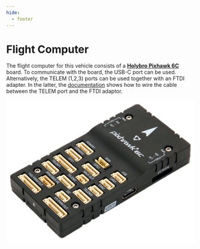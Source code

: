 ```yaml
---
hide:
  - footer
---
```


# Flight Computer

The flight computer for this vehicle consists of a [**Holybro Pixhawk 6C**](https://holybro.com/collections/autopilots-peripheral/products/pixhawk-6c) board. To communicate with the board, the USB-C port can be used. Alternatively, the TELEM (1,2,3) ports can be used together with an FTDI adapter. In the latter, the [documentation](https://docs.px4.io/v1.12/en/companion_computer/pixhawk_companion.html) shows how to wire the cable between the TELEM port and the FTDI adaptor.

![Flifht Computer](../assets/pixhawk6c.png "Flifht Computer")